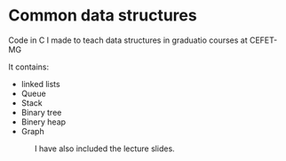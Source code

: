 # Common data structures
Code in C I made to teach data structures in graduatio courses at CEFET-MG

<p>
It contains:
<ul>
  <li> linked lists
  <li> Queue
  <li> Stack
  <li> Binary tree
  <li> Binery heap
  <li> Graph
<ul>
</p>

I have also included the lecture slides.

